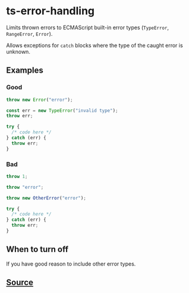 # ts-error-handling

Limits thrown errors to ECMAScript built-in error types (`TypeError`, `RangeError`, `Error`).

Allows exceptions for `catch` blocks where the type of the caught error is unknown.

## Examples

### Good

```ts
throw new Error("error");
```

```ts
const err = new TypeError("invalid type");
throw err;
```

```ts
try {
  /* code here */
} catch (err) {
  throw err;
}
```

### Bad

```ts
throw 1;
```

```ts
throw "error";
```

```ts
throw new OtherError("error");
```

```ts
try {
  /* code here */
} catch (err) {
  throw err;
}
```

## When to turn off

If you have good reason to include other error types.

## [Source](https://azure.github.io/azure-sdk/typescript_implementation.html#ts-error-handling)